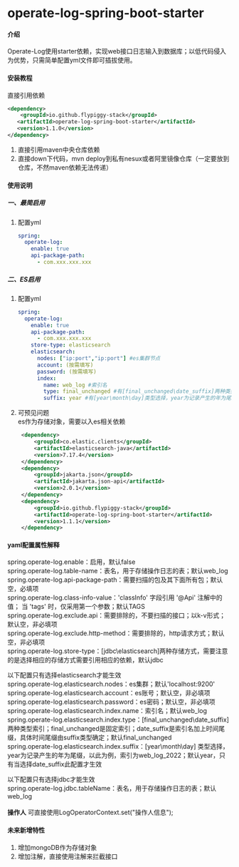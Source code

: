 # operate-log-spring-boot-starter

#### 介绍

Operate-Log使用starter依赖，实现web接口日志输入到数据库；以低代码侵入为优势，只需简单配置yml文件即可插拔使用。

#### 安装教程

直接引用依赖

```xml
<dependency>
    <groupId>io.github.flypiggy-stack</groupId>
   <artifactId>operate-log-spring-boot-starter</artifactId>
   <version>1.1.0</version>
</dependency>
```

1. 直接引用maven中央仓库依赖
2. 直接down下代码，mvn deploy到私有nesux或者阿里镜像仓库（一定要放到仓库，不然maven依赖无法传递）

#### 使用说明

##### 一、最简启用

1. 配置yml
    ```yaml
    spring:
      operate-log:
        enable: true
        api-package-path:
          - com.xxx.xxx.xxx
    ```

##### 二、ES启用

1. 配置yml
    ```yaml
    spring:
      operate-log:
        enable: true
        api-package-path:
          - com.xxx.xxx.xxx
        store-type: elasticsearch
        elasticsearch:
          nodes: ["ip:port","ip:port"] #es集群节点
          account: (按需填写)
          password: (按需填写)
          index:
            name: web_log #索引名
            type: final_unchanged #有[final_unchanged\date_suffix]两种类型索引；final_unchanged是固定索引；date_suffix是索引名加上时间尾缀，具体时间尾缀由suffix类型确定
            suffix: year #有[year\month\day]类型选择，year为记录产生的年为尾缀，以此为例，索引为web_log_2022
    ```
2. 可预见问题 <br>
   es作为存储对象，需要以入es相关依赖
   ```xml
    <dependency>
        <groupId>co.elastic.clients</groupId>
        <artifactId>elasticsearch-java</artifactId>
        <version>7.17.4</version>
    </dependency>
    <dependency>
        <groupId>jakarta.json</groupId>
        <artifactId>jakarta.json-api</artifactId>
        <version>2.0.1</version>
    </dependency>
    <dependency>
        <groupId>io.github.flypiggy-stack</groupId>
        <artifactId>operate-log-spring-boot-starter</artifactId>
        <version>1.1.1</version>
    </dependency>     
   ```

#### yaml配置属性解释

spring.operate-log.enable：启用，默认false <br>
spring.operate-log.table-name：表名，用于存储操作日志的表；默认web_log <br>
spring.operate-log.api-package-path：需要扫描的包及其下面所有包；默认空，必填项 <br>
spring.operate-log.class-info-value：'classInfo' 字段引用 '@Api' 注解中的值； 当 'tags' 时，仅采用第一个参数；默认TAGS <br>
spring.operate-log.exclude.api：需要排除的，不要扫描的接口；以k-v形式；默认空，非必填项 <br>
spring.operate-log.exclude.http-method：需要排除的，http请求方式；默认空，非必填项 <br>
spring.operate-log.store-type：[jdbc\elasticsearch]两种存储方式，需要注意的是选择相应的存储方式需要引用相应的依赖，默认jdbc<br>

以下配置只有选择elasticsearch才能生效 <br>
spring.operate-log.elasticsearch.nodes：es集群；默认'localhost:9200'<br>
spring.operate-log.elasticsearch.account：es账号；默认空，非必填项 <br>
spring.operate-log.elasticsearch.password：es密码；默认空，非必填项 <br>
spring.operate-log.elasticsearch.index.name：索引名；默认web_log <br>
spring.operate-log.elasticsearch.index.type：[final_unchanged\date_suffix]
两种类型索引；final_unchanged是固定索引；date_suffix是索引名加上时间尾缀，具体时间尾缀由suffix类型确定；默认final_unchanged <br>
spring.operate-log.elasticsearch.index.suffix：[year\month\day]
类型选择，year为记录产生的年为尾缀，以此为例，索引为web_log_2022；默认year，只有当选择date_suffix此配置才生效 <br>

以下配置只有选择jdbc才能生效 <br>
spring.operate-log.jdbc.tableName：表名，用于存储操作日志的表；默认web_log <br>
<br>
**操作人**
可直接使用LogOperatorContext.set("操作人信息");

#### 未来新增特性

1. 增加mongoDB作为存储对象
2. 增加注解，直接使用注解来拦截接口

